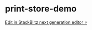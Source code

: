 # print-store-demo

[Edit in StackBlitz next generation editor ⚡️](https://stackblitz.com/~/github.com/moai-james/print-store-demo)